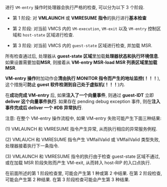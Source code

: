 
进行 `VM-entry` 操作时处理器会执行严格的检查, 可以分为以下 3 个阶段.

* 第 1 阶段: 对 **VMLAUNCH** 或 **VMRESUME** **指令**的执行进行**基本检查**

* 第 2 阶段: 对当前 VMCS 内的 `VM-execution`, `VM-exit` 以及 `VM-entry` 控制区域和 `host-state` 区域进行检查.

* 第 3 阶段: 对当前 VMCS 内的 `guest-state` 区域进行检查, 并加载 MSR.

所有检查通过后, 处理器从 **guest-state 区域**里加载**处理器状态和执行环境信息**. 如果设置需要加载**MSR**, 则接着从 **VM-entry MSR-load MSR 列表区域里加载 MSR**.

**VM-entry 操作**附加动作会**清由执行 MONITOR 指令而产生的地址监控(！！！**), 这个措施可**防止 guest 软件检测到自己处于虚拟机(！！！**)内.

在**成功完成 VM-entry** 后, 如果**注入了一个向量事件**, 则通过 **guest\-IDT** 立即 **deliver 这个向量事件执行**. 如果存在 pending debug exception 事件, 则在**注入事件完成后 deliver 一个 #DB 异常执行**.

注意: 在整个 VM\-entry 操作流程中, 如果 VM\-entry 失败可能产生下面三种结果:

(1) VMLAUNCH 和 VMRESUME 指令产生异常, 从而执行相应的异常服务例程.

(2) VMLAUCH 和 VMRESUME 指令产生 VMfailValid 或 VMfailValid 类型失败, 处理器接着执行下一条指令.

(3) VMLAUNCH 和 VMRESUME 指令的执行由于检查 guest-state 区域不通过, 或在加载 MSR 阶段失败而产生 VM-exit, 从而转入 host-RIP 的入口点执行.

在前面所述的第 1 阶段检查里, 可能会产生第 1 种或第 2 中结果. 在第 2 阶段检查, 可能会产生第 2 种结果. 在第 3 阶段检查可能会产生第 3 种结果.


